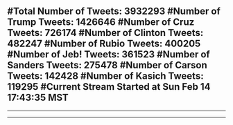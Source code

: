 #Total Number of Tweets: 3932293 
#Number of Trump Tweets: 1426646
#Number of Cruz Tweets: 726174
#Number of Clinton Tweets: 482247
#Number of Rubio Tweets: 400205
#Number of Jeb! Tweets: 361523
#Number of Sanders Tweets: 275478
#Number of Carson Tweets: 142428
#Number of Kasich Tweets: 119295
#Current Stream Started at Sun Feb 14 17:43:35 MST
---
---
---
